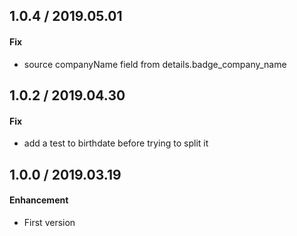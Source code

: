 ## 1.0.4 / 2019.05.01

#### Fix

- source companyName field from details.badge_company_name


## 1.0.2 / 2019.04.30

#### Fix

- add a test to birthdate before trying to split it



## 1.0.0 / 2019.03.19

#### Enhancement

- First version

